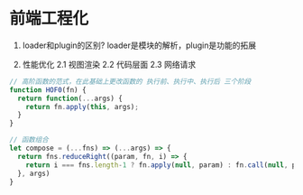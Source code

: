 # 前端工程化

1. loader和plugin的区别?
loader是模块的解析，plugin是功能的拓展

2. 性能优化
2.1 视图渲染
2.2 代码层面
2.3 网络请求

``` js
// 高阶函数的范式，在此基础上更改函数的 执行前、执行中、执行后 三个阶段
function HOF0(fn) {
  return function(...args) {
    return fn.apply(this, args);
  }
}
```

``` js
// 函数组合
let compose = (...fns) => (...args) => {
  return fns.reduceRight((param, fn, i) => {
    return i === fns.length-1 ? fn.apply(null, param) : fn.call(null, param)
  }, args)
}
```